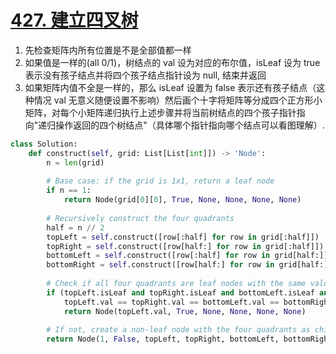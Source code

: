 #  [427. 建立四叉树](https://leetcode.cn/problems/construct-quad-tree/)
1. 先检查矩阵内所有位置是不是全部值都一样
2. 如果值是一样的(all 0/1)，树结点的 val 设为对应的布尔值，isLeaf 设为 true 表示没有孩子结点并将四个孩子结点指针设为 null, 结束并返回
3. 如果矩阵内值不全是一样的，那么 isLeaf 设置为 false 表示还有孩子结点（这种情况 val 无意义随便设置不影响）然后画个十字将矩阵等分成四个正方形小矩阵，对每个小矩阵递归执行上述步骤并将当前树结点的四个孩子指针指向"递归操作返回的四个树结点"（具体哪个指针指向哪个结点可以看图理解）.
```python fold
class Solution:
    def construct(self, grid: List[List[int]]) -> 'Node':
        n = len(grid)
        
        # Base case: if the grid is 1x1, return a leaf node
        if n == 1:
            return Node(grid[0][0], True, None, None, None, None)
        
        # Recursively construct the four quadrants
        half = n // 2
        topLeft = self.construct([row[:half] for row in grid[:half]])
        topRight = self.construct([row[half:] for row in grid[:half]])
        bottomLeft = self.construct([row[:half] for row in grid[half:]])
        bottomRight = self.construct([row[half:] for row in grid[half:]])
        
        # Check if all four quadrants are leaf nodes with the same value
        if (topLeft.isLeaf and topRight.isLeaf and bottomLeft.isLeaf and bottomRight.isLeaf and
            topLeft.val == topRight.val == bottomLeft.val == bottomRight.val):
            return Node(topLeft.val, True, None, None, None, None)
        
        # If not, create a non-leaf node with the four quadrants as children
        return Node(1, False, topLeft, topRight, bottomLeft, bottomRight)
```

